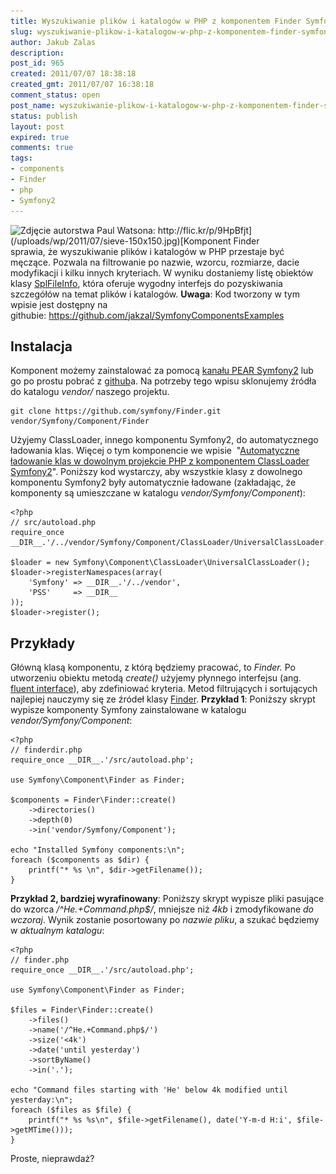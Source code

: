 ```yaml
---
title: Wyszukiwanie plików i katalogów w PHP z komponentem Finder Symfony2
slug: wyszukiwanie-plikow-i-katalogow-w-php-z-komponentem-finder-symfony2
author: Jakub Zalas
description: 
post_id: 965
created: 2011/07/07 18:38:18
created_gmt: 2011/07/07 16:38:18
comment_status: open
post_name: wyszukiwanie-plikow-i-katalogow-w-php-z-komponentem-finder-symfony2
status: publish
layout: post
expired: true
comments: true
tags:
- components
- Finder
- php
- Symfony2
---
```


![Zdjęcie autorstwa Paul Watsona: http://flic.kr/p/9HpBfjt](/uploads/wp/2011/07/sieve-150x150.jpg)[Komponent Finder](https://github.com/symfony/Finder) sprawia, że wyszukiwanie plików i katalogów w PHP przestaje być męczące. Pozwala na filtrowanie po nazwie, wzorcu, rozmiarze, dacie modyfikacji i kilku innych kryteriach. W wyniku dostaniemy listę obiektów klasy [SplFileInfo](http://php.net/splfileinfo), która oferuje wygodny interfejs do pozyskiwania szczegółów na temat plików i katalogów. **Uwaga**: Kod tworzony w tym wpisie jest dostępny na githubie: <https://github.com/jakzal/SymfonyComponentsExamples>

## Instalacja

Komponent możemy zainstalować za pomocą [kanału PEAR Symfony2](http://pear.symfony.com/) lub go po prostu pobrać z [github](https://github.com/symfony/Finder)a. Na potrzeby tego wpisu sklonujemy źródła do katalogu _vendor/_ naszego projektu. 
    
    
    git clone https://github.com/symfony/Finder.git vendor/Symfony/Component/Finder

Użyjemy ClassLoader, innego komponentu Symfony2, do automatycznego ładowania klas. Więcej o tym komponencie we wpisie  "[Automatyczne ładowanie klas w dowolnym projekcie PHP z komponentem ClassLoader Symfony2](/automatyczne-ladowanie-klas-w-dowolnym-projekcie-php-z-komponentem-classloader-symfony2)". Poniższy kod wystarczy, aby wszystkie klasy z dowolnego komponentu Symfony2 były automatycznie ładowane (zakładając, że komponenty są umieszczane w katalogu _vendor/Symfony/Component_): 
    
    
    <?php
    // src/autoload.php
    require_once __DIR__.'/../vendor/Symfony/Component/ClassLoader/UniversalClassLoader.php';
    
    $loader = new Symfony\Component\ClassLoader\UniversalClassLoader();
    $loader->registerNamespaces(array(
        'Symfony' => __DIR__.'/../vendor',
        'PSS'     => __DIR__
    ));
    $loader->register();

## Przykłady

Główną klasą komponentu, z którą będziemy pracować, to _Finder._ Po utworzeniu obiektu metodą _create()_ użyjemy płynnego interfejsu (ang. [fluent interface](http://en.wikipedia.org/wiki/Fluent_interface)), aby zdefiniować kryteria. Metod filtrujących i sortujących najlepiej nauczymy się ze źródeł klasy [Finder](https://github.com/symfony/Finder/blob/master/Finder.php). **Przykład 1**: Poniższy skrypt wypisze komponenty Symfony zainstalowane w katalogu _vendor/Symfony/Component_: 
    
    
    <?php
    // finderdir.php
    require_once __DIR__.'/src/autoload.php';
    
    use Symfony\Component\Finder as Finder;
    
    $components = Finder\Finder::create()
        ->directories()
        ->depth(0)
        ->in('vendor/Symfony/Component');
    
    echo "Installed Symfony components:\n";
    foreach ($components as $dir) {
        printf("* %s \n", $dir->getFilename());
    }

**Przykład 2, bardziej wyrafinowany**: Poniższy skrypt wypisze pliki pasujące do wzorca _/^He.+Command.php$/_, mniejsze niż _4kb_ i zmodyfikowane _do wczoraj_. Wynik zostanie posortowany po _nazwie pliku_, a szukać będziemy w _aktualnym katalogu_: 
    
    
    <?php
    // finder.php
    require_once __DIR__.'/src/autoload.php';
    
    use Symfony\Component\Finder as Finder;
    
    $files = Finder\Finder::create()
        ->files()
        ->name('/^He.+Command.php$/')
        ->size('<4k')
        ->date('until yesterday')
        ->sortByName()
        ->in('.');
    
    echo "Command files starting with 'He' below 4k modified until yesterday:\n";
    foreach ($files as $file) {
        printf("* %s %s\n", $file->getFilename(), date('Y-m-d H:i', $file->getMTime()));
    }

Proste, nieprawdaż?
